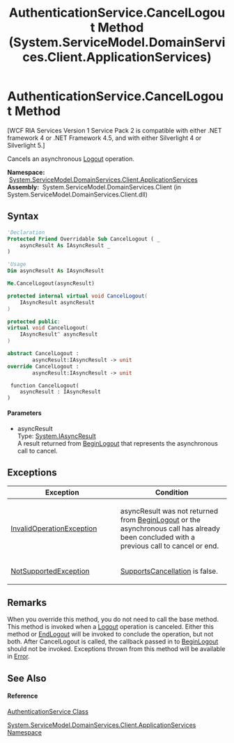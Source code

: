 ﻿---
title: AuthenticationService.CancelLogout Method  (System.ServiceModel.DomainServices.Client.ApplicationServices)
TOCTitle: CancelLogout Method
ms:assetid: M:System.ServiceModel.DomainServices.Client.ApplicationServices.AuthenticationService.CancelLogout(System.IAsyncResult)
ms:mtpsurl: https://msdn.microsoft.com/en-us/library/system.servicemodel.domainservices.client.applicationservices.authenticationservice.cancellogout(v=VS.91)
ms:contentKeyID: 28899063
ms.date: 01/27/2012
mtps_version: v=VS.91
f1_keywords:
- System.ServiceModel.DomainServices.Client.ApplicationServices.AuthenticationService.CancelLogout
dev_langs:
- CSharp
- JScript
- VB
- FSharp
- c++
api_location:
- System.ServiceModel.DomainServices.Client.dll
api_name:
- System.ServiceModel.DomainServices.Client.ApplicationServices.AuthenticationService.CancelLogout
api_type:
- Managed
topic_type:
- apiref
- kbSyntax
product_family_name: VS
ROBOTS: INDEX,FOLLOW
---

# AuthenticationService.CancelLogout Method

\[WCF RIA Services Version 1 Service Pack 2 is compatible with either .NET framework 4 or .NET Framework 4.5, and with either Silverlight 4 or Silverlight 5.\]

Cancels an asynchronous [Logout](ff457902\(v=vs.91\).md) operation.

**Namespace:**  [System.ServiceModel.DomainServices.Client.ApplicationServices](ff457765\(v=vs.91\).md)  
**Assembly:**  System.ServiceModel.DomainServices.Client (in System.ServiceModel.DomainServices.Client.dll)

## Syntax

``` vb
'Declaration
Protected Friend Overridable Sub CancelLogout ( _
    asyncResult As IAsyncResult _
)
```

``` vb
'Usage
Dim asyncResult As IAsyncResult

Me.CancelLogout(asyncResult)
```

``` csharp
protected internal virtual void CancelLogout(
    IAsyncResult asyncResult
)
```

``` c++
protected public:
virtual void CancelLogout(
    IAsyncResult^ asyncResult
)
```

``` fsharp
abstract CancelLogout : 
        asyncResult:IAsyncResult -> unit 
override CancelLogout : 
        asyncResult:IAsyncResult -> unit 
```

``` jscript
 function CancelLogout(
    asyncResult : IAsyncResult
)
```

#### Parameters

  - asyncResult  
    Type: [System.IAsyncResult](https://msdn.microsoft.com/en-us/library/ft8a6455)  
    A result returned from [BeginLogout](https://msdn.microsoft.com/en-us/library/m:system.servicemodel.domainservices.client.applicationservices.authenticationservice.beginlogout\(system.asynccallback%2csystem.object\)\(v=VS.91\)) that represents the asynchronous call to cancel.  

## Exceptions

<table>
<colgroup>
<col style="width: 50%" />
<col style="width: 50%" />
</colgroup>
<thead>
<tr class="header">
<th>Exception</th>
<th>Condition</th>
</tr>
</thead>
<tbody>
<tr class="odd">
<td><a href="https://msdn.microsoft.com/en-us/library/2asft85a">InvalidOperationException</a></td>
<td><p>asyncResult was not returned from <a href="ff457922(v=vs.91).md">BeginLogout</a> or the asynchronous call has already been concluded with a previous call to cancel or end.</p></td>
</tr>
<tr class="even">
<td><a href="https://msdn.microsoft.com/en-us/library/8a7a4e64">NotSupportedException</a></td>
<td><p><a href="ff457879(v=vs.91).md">SupportsCancellation</a> is false.</p></td>
</tr>
</tbody>
</table>

## Remarks

When you override this method, you do not need to call the base method. This method is invoked when a [Logout](ff457902\(v=vs.91\).md) operation is canceled. Either this method or [EndLogout](https://msdn.microsoft.com/en-us/library/m:system.servicemodel.domainservices.client.applicationservices.authenticationservice.endlogout\(system.iasyncresult\)\(v=VS.91\)) will be invoked to conclude the operation, but not both. After CancelLogout is called, the callback passed in to [BeginLogout](https://msdn.microsoft.com/en-us/library/m:system.servicemodel.domainservices.client.applicationservices.authenticationservice.beginlogout\(system.asynccallback%2csystem.object\)\(v=VS.91\)) should not be invoked. Exceptions thrown from this method will be available in [Error](ff422735\(v=vs.91\).md).

## See Also

#### Reference

[AuthenticationService Class](ff457927\(v=vs.91\).md)

[System.ServiceModel.DomainServices.Client.ApplicationServices Namespace](ff457765\(v=vs.91\).md)

